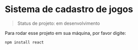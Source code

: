 <h1>Sistema de cadastro de jogos</h1>

> Status de projeto: em desenvolvimento

Para rodar esse projeto em sua máquina, por favor digite:

```
npm install react 
```
